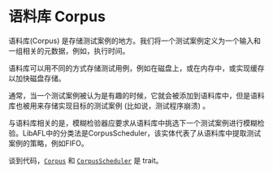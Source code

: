# 语料库 Corpus

语料库(Corpus) 是存储测试案例的地方。我们将一个测试案例定义为一个输入和一组相关的元数据，例如，执行时间。

语料库可以用不同的方式存储测试用例，例如在磁盘上，或在内存中，或实现缓存以加快磁盘存储。

通常，当一个测试案例被认为是有趣的时候，它就会被添加到语料库中，但是语料库也被用来存储实现目标的测试案例 (比如说，测试程序崩溃) 。

与语料库相关的是，模糊检验器应要求从语料库中挑选下一个测试案例进行模糊检验。LibAFL中的分类法是CorpusScheduler，该实体代表了从语料库中提取测试案例的策略，例如FIFO。

谈到代码，[`Corpus`](https://docs.rs/libafl/0/libafl/corpus/trait.Corpus.html) 和 [`CorpusScheduler`](https://docs.rs/libafl/0/libafl/corpus/trait.CorpusScheduler.html) 是 trait。
